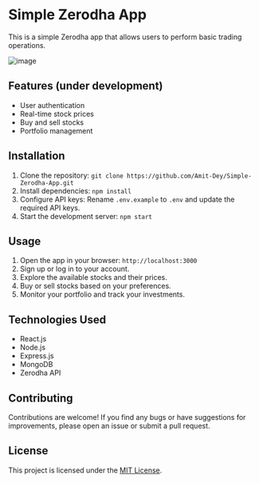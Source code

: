 # Simple Zerodha App

This is a simple Zerodha app that allows users to perform basic trading operations.

![image](https://github.com/user-attachments/assets/8c957158-793f-40d8-81f8-3ce418ac9515)


## Features (under development)

- User authentication
- Real-time stock prices
- Buy and sell stocks
- Portfolio management

## Installation

1. Clone the repository: `git clone https://github.com/Amit-Dey/Simple-Zerodha-App.git`
2. Install dependencies: `npm install`
3. Configure API keys: Rename `.env.example` to `.env` and update the required API keys.
4. Start the development server: `npm start`

## Usage

1. Open the app in your browser: `http://localhost:3000`
2. Sign up or log in to your account.
3. Explore the available stocks and their prices.
4. Buy or sell stocks based on your preferences.
5. Monitor your portfolio and track your investments.

## Technologies Used

- React.js
- Node.js
- Express.js
- MongoDB
- Zerodha API

## Contributing

Contributions are welcome! If you find any bugs or have suggestions for improvements, please open an issue or submit a pull request.

## License

This project is licensed under the [MIT License](LICENSE).

